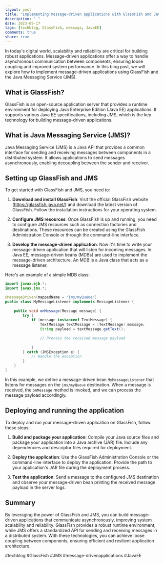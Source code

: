 ```yaml
---
layout: post
title: "Implementing message-driven applications with GlassFish and Java Messaging Service (JMS)"
description: " "
date: 2023-09-17
tags: [techblog, GlassFish, message, JavaEE]
comments: true
share: true
---
```


In today's digital world, scalability and reliability are critical for building robust applications. Message-driven applications offer a way to handle asynchronous communication between components, ensuring loose coupling and improved system performance. In this blog post, we will explore how to implement message-driven applications using GlassFish and the Java Messaging Service (JMS). 

## What is GlassFish?
GlassFish is an open-source application server that provides a runtime environment for deploying Java Enterprise Edition (Java EE) applications. It supports various Java EE specifications, including JMS, which is the key technology for building message-driven applications.

## What is Java Messaging Service (JMS)?
Java Messaging Service (JMS) is a Java API that provides a common interface for sending and receiving messages between components in a distributed system. It allows applications to send messages asynchronously, enabling decoupling between the sender and receiver.

## Setting up GlassFish and JMS
To get started with GlassFish and JMS, you need to:

1. **Download and install GlassFish**: Visit the official GlassFish website (https://glassfish.java.net/) and download the latest version of GlassFish. Follow the installation instructions for your operating system.

2. **Configure JMS resources**: Once GlassFish is up and running, you need to configure JMS resources such as connection factories and destinations. These resources can be created using the GlassFish Administration Console or through the command-line interface.

3. **Develop the message-driven application**: Now it's time to write your message-driven application that will listen for incoming messages. In Java EE, message-driven beans (MDBs) are used to implement the message-driven architecture. An MDB is a Java class that acts as a message listener.

Here's an example of a simple MDB class:

```java
import javax.ejb.*;
import javax.jms.*;

@MessageDriven(mappedName = "jms/myQueue")
public class MyMessageListener implements MessageListener {
    
    public void onMessage(Message message) {
        try {
            if (message instanceof TextMessage) {
                TextMessage textMessage = (TextMessage) message;
                String payload = textMessage.getText();
                
                // Process the received message payload
                
            }
        } catch (JMSException e) {
            // Handle the exception
        }
    }
}
```
In this example, we define a message-driven bean `MyMessageListener` that listens for messages on the `jms/myQueue` destination. When a message is received, the `onMessage` method is invoked, and we can process the message payload accordingly.

## Deploying and running the application
To deploy and run your message-driven application on GlassFish, follow these steps:

1. **Build and package your application**: Compile your Java source files and package your application into a Java archive (JAR) file. Include any dependencies and descriptor files required for deployment.

2. **Deploy the application**: Use the GlassFish Administration Console or the command-line interface to deploy the application. Provide the path to your application's JAR file during the deployment process.

3. **Test the application**: Send a message to the configured JMS destination and observe your message-driven bean printing the received message payload in the server logs.

## Summary
By leveraging the power of GlassFish and JMS, you can build message-driven applications that communicate asynchronously, improving system scalability and reliability. GlassFish provides a robust runtime environment, while JMS offers a standardized API for sending and receiving messages in a distributed system. With these technologies, you can achieve loose coupling between components, ensuring efficient and resilient application architecture.

#techblog #GlassFish #JMS #message-drivenapplications #JavaEE